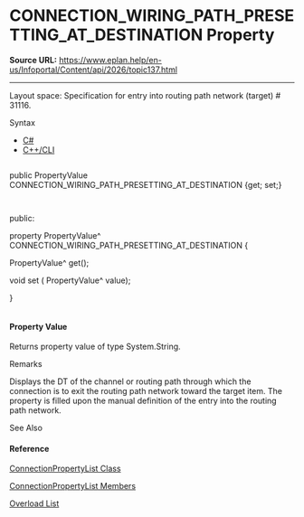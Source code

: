 # CONNECTION_WIRING_PATH_PRESETTING_AT_DESTINATION Property

**Source URL:** https://www.eplan.help/en-us/Infoportal/Content/api/2026/topic137.html

---

Layout space: Specification for entry into routing path network (target) # 31116.

Syntax

- [C#](#i-syntax-CS)
- [C++/CLI](#i-syntax-CPP2005)

```
```
public PropertyValue CONNECTION_WIRING_PATH_PRESETTING_AT_DESTINATION {get; set;}
```
```

```
```
public:
property PropertyValue^ CONNECTION_WIRING_PATH_PRESETTING_AT_DESTINATION {
   PropertyValue^ get();
   void set (    PropertyValue^ value);
}
```
```

#### Property Value

Returns property value of type System.String.

Remarks

Displays the DT of the channel or routing path through which the connection is to exit the routing path network toward the target item. The property is filled upon the manual definition of the entry into the routing path network.



See Also

#### Reference

[ConnectionPropertyList Class](Eplan.EplApi.DataModelu~Eplan.EplApi.DataModel.ConnectionPropertyList.html)
  
[ConnectionPropertyList Members](Eplan.EplApi.DataModelu~Eplan.EplApi.DataModel.ConnectionPropertyList_members.html)
  
[Overload List](topic1817.html)